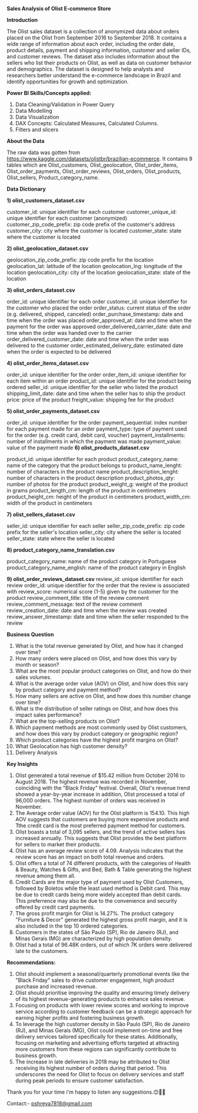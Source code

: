 **Sales Analysis of Olist E-commerce Store**

**Introduction**


The Olist sales dataset is a collection of anonymized data about orders placed on the Olist from September 2016 to September 2018. It contains a wide range of information about each order, including the order date, product details, payment and shipping information, customer and seller IDs, and customer reviews. The dataset also includes information about the sellers who list their products on Olist, as well as data on customer behavior and demographics. The dataset is designed to help analysts and researchers better understand the e-commerce landscape in Brazil and identify opportunities for growth and optimization.

**Power BI Skills/Concepts applied:**

1) Data Cleaning/Validation in Power Query
2) Data Modelling
3) Data Visualization
4) DAX Concepts: Calculated Measures, Calculated Columns.
5) Filters and slicers

**About the Data**


The raw data was gotten from https://www.kaggle.com/datasets/olistbr/brazilian-ecommerce. It contains 9 tables which are Olist_customers, Olist_geolocation, Olist_order_items, Olist_order_payments, Olist_order_reviews, Olist_orders, Olist_products, Olist_sellers, Product_category_name.

**Data Dictionary**


**1) olist_customers_dataset.csv**


customer_id: unique identifier for each customer
customer_unique_id: unique identifier for each customer (anonymized)
customer_zip_code_prefix: zip code prefix of the customer's address
customer_city: city where the customer is located
customer_state: state where the customer is located

**2)	olist_geolocation_dataset.csv**


geolocation_zip_code_prefix: zip code prefix for the location
geolocation_lat: latitude of the location
geolocation_lng: longitude of the location
geolocation_city: city of the location
geolocation_state: state of the location


**3)	olist_orders_dataset.csv**

order_id: unique identifier for each order
customer_id: unique identifier for the customer who placed the order
order_status: current status of the order (e.g. delivered, shipped, canceled)
order_purchase_timestamp: date and time when the order was placed
order_approved_at: date and time when the payment for the order was approved
order_delivered_carrier_date: date and time when the order was handed over to the carrier
order_delivered_customer_date: date and time when the order was delivered to the customer
order_estimated_delivery_date: estimated date when the order is expected to be delivered


**4)	olist_order_items_dataset.csv**

order_id: unique identifier for the order
order_item_id: unique identifier for each item within an order
product_id: unique identifier for the product being ordered
seller_id: unique identifier for the seller who listed the
product shipping_limit_date: date and time when the seller has to ship the product
price: price of the product
freight_value: shipping fee for the product


**5)	olist_order_payments_dataset.csv**

order_id: unique identifier for the order
payment_sequential: index number for each payment made for an order
payment_type: type of payment used for the order (e.g. credit card, debit card, voucher)
payment_installments: number of installments in which the payment was made
payment_value: value of the payment made
**6)	olist_products_dataset.csv**

product_id: unique identifier for each product
product_category_name: name of the category that the product belongs to
product_name_lenght: number of characters in the product name
product_description_lenght: number of characters in the product description
product_photos_qty: number of photos for the product
product_weight_g: weight of the product in grams
product_length_cm: length of the product in centimeters
product_height_cm: height of the product in centimeters
product_width_cm: width of the product in centimeters

**7)	olist_sellers_dataset.csv**

seller_id: unique identifier for each seller
seller_zip_code_prefix: zip code prefix for the seller's location
seller_city: city where the seller is located
seller_state: state where the seller is located

**8)	product_category_name_translation.csv**

product_category_name: name of the product category in Portuguese
product_category_name_english: name of the product category in English

**9)	olist_order_reviews_dataset.csv**
review_id: unique identifier for each review
order_id: unique identifier for the order that the review is associated with
review_score: numerical score (1-5) given by the customer for the product
review_comment_title: title of the review comment
review_comment_message: text of the review comment
review_creation_date: date and time when the review was created
review_answer_timestamp: date and time when the seller responded to the review

**Business Question**
1) What is the total revenue generated by Olist, and how has it changed over time?
2) How many orders were placed on Olist, and how does this vary by month or season?
3) What are the most popular product categories on Olist, and how do their sales volumes.
4) What is the average order value (AOV) on Olist, and how does this vary by product category and payment method?
5) How many sellers are active on Olist, and how does this number change over time?
6) What is the distribution of seller ratings on Olist, and how does this impact sales performance?
7) What are the top-selling products on Olist?
8) Which payment methods are most commonly used by Olist customers, and how does this vary by product category or geographic region?
9) Which product categories have the highest profit margins on Olist?
10) What Geolocation has high customer density?
11) Delivery Analysis

**Key Insights**
 1) Olist generated a total revenue of $15.42 million from October 2016 to August 2018. The highest revenue was recorded in November, coinciding with the "Black Friday" 
 festival. Overall, Olist's revenue trend showed a year-by-year increase in addition, Olist processed a total of 96,000 orders. The highest number of orders was received in 
 November.
2) The Average order value (AOV) for the Olist platform is 154.10. This high AOV suggests that customers are buying more expensive products and Tthe credit card is the most preferred payment method for customers.
3) Olist boasts a total of 3,095 sellers, and the trend of active sellers has increased annually. This suggests that Olist provides the best platform for sellers to market their products.
4) Olist has an average review score of 4.09. Analysis indicates that the review score has an impact on both total revenue and orders.
5) Olist offers a total of 74 different products, with the categories of Health & Beauty, Watches & Gifts, and Bed, Bath & Table generating the highest revenue among them all.
6) Credit Cards are the major type of payment used by Olist Customers, followed by Boletos while the least used method is Debit card. This may be due to credit cards being more widely accepted than debit cards. This preferrence may also be due to the convenience and security offered by credit card payments.
7) The gross profit margin for Olist is 14.27%. The product category "Furniture & Decor" generated the highest gross profit margin, and it is also included in the top 10 ordered categories.
8) Customers in the states of São Paulo (SP), Rio de Janeiro (RJ), and Minas Gerais (MG) are characterized by high population density.
9) Olist had a total of 96.48K orders, out of which 7K orders were delivered late to the customers.

**Recommendations:**
1) Olist should implement a seasonal/quarterly promotional events like the "Black Friday" sales to drive customer engagement, high product purchase and increased revenue.
2) Olist should prioritise improving the quality and ensuring timely delivery of its highest revenue-generating products to enhance sales revenue.
3) Focusing on products with lower review scores and working to improve service according to customer feedback can be a strategic approach for earning higher profits and fostering business growth.
4) To leverage the high customer density in São Paulo (SP), Rio de Janeiro (RJ), and Minas Gerais (MG), Olist could implement on-time and free delivery services tailored specifically for these states. Additionally, focusing on marketing and advertising efforts targeted at attracting more customers from these regions can significantly contribute to business growth.
5) The increase in late deliveries in 2018 may be attributed to Olist receiving its highest number of orders during that period. This underscores the need for Olist to focus on delivery services and staff during peak periods to ensure customer satisfaction.

Thank you for your time i'm happy to listen any suggestions.😊👩‍💻

Contact:- pshreya7818@gmail.com






   





